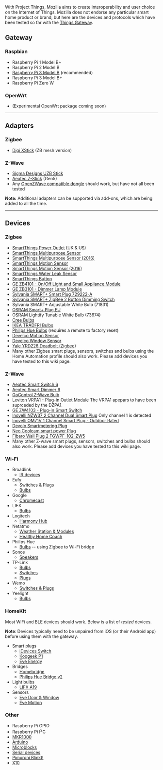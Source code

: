 With Project Things, Mozilla aims to create interoperability and user choice on the Internet of Things. Mozilla does not endorse any particular smart home product or brand, but here are the devices and protocols which have been tested  so far with the [Things Gateway](https://iot.mozilla.org/gateway).

## Gateway

### Raspbian

* Raspberry Pi 1 Model B+
* Raspberry Pi 2 Model B
* [Raspberry Pi 3 Model B](https://www.raspberrypi.org/products/) (recommended)
* Raspberry Pi 3 Model B+
* Raspberry Pi Zero W

### OpenWrt

* (Experimental OpenWrt package coming soon)

***

## Adapters

### Zigbee

* [Digi XStick](https://www.digi.com/products/xbee-rf-solutions/boxed-rf-modems-adapters/xstick) (ZB mesh version)

### Z-Wave

* [Sigma Designs UZB Stick](http://www.vesternet.com/z-wave-sigma-designs-usb-controller)
* [Aeotec Z-Stick](http://aeotec.com/z-wave-usb-stick) (Gen5)
* Any [OpenZWave compatible dongle](https://github.com/OpenZWave/open-zwave/wiki/Controller-Compatibility-List) should work, but have not all been tested

**Note:** Additional adapters can be supported via add-ons, which are being added to all the time.

***

## Devices

### Zigbee

* [SmartThings Power Outlet](http://www.samsung.com/uk/smartthings/sensors-plug-f-app-uk-v2/) (UK & US)
* [SmartThings Multipurpose Sensor](https://www.smartthings.com/gb/products/smartthings-multipurpose-sensor-2016)
* [SmartThings Multipurpose Sensor (2016)](https://www.smartthings.com/gb/products/smartthings-multipurpose-sensor-2016)
* [SmartThings Motion Sensor](https://www.smartthings.com/gb/products/smartthings-motion-sensor)
* [SmartThings Motion Sensor (2016)](https://www.smartthings.com/gb/products/smartthings-motion-sensor-2016)
* [SmartThings Water Leak Sensor](https://www.smartthings.com/gb/products/smartthings-water-leak-sensor)
* [SmartThings Button](https://www.smartthings.com/gb/products/smartthings-button)
* [GE ZB4101 - On/Off Light and Small Appliance Module](https://byjasco.com/products/ge-zigbee-plug-smart-switch)
* [GE ZB3101 - Dimmer Lamp Module](https://byjasco.com/products/ge-zigbee-plug-smart-dimmer)
* [Sylvania SMART+ Smart Plug 729222-A](https://consumer.sylvania.com/our-products/smart/smart-connected-lighting/index.jsp)
* [Sylvania SMART+ ZigBee 2 Button Dimming Switch](https://consumer.sylvania.com/our-products/smart/product-info/zigbee/sylvania-smart-zigbee-2-button-dimming-switch/index.jsp)
* Sylvania SMART+ Adjustable White Bulb (71831)
* [OSRAM Smart+ Plug EU](https://www.osram-lamps.com/ecatalog/smart-home/smart-home-components/smart-plug/index.jsp)
* OSRAM Lightify Tunable White Bulb (73674)
* [Cree Bulbs](https://creebulb.com/)
* [IKEA TRÅDFRI Bulbs](https://www.ikea.com/gb/en/products/lighting/smart-lighting/wireless-led-bulbs/)
* [Philips Hue Bulbs](https://www.philips.co.uk/c-m-li/hue) (requires a remote to factory reset)
* [Develco Motion Sensor](https://www.develcoproducts.com/products/sensors-and-alarms/motion-sensor/)
* [Develco Window Sensor](https://www.develcoproducts.com/products/sensors-and-alarms/window-sensor/)
* [Yale YRD226 Deadbolt (Zigbee)](https://www.yalehome.com/en/yale/yalehome/residential/yale-real-living/assure-lock/yrl-assurelock-touchscreen/)
* Many other Zigbee smart plugs, sensors, switches and bulbs using the Home Automation profile should also work. Please add devices you have tested to this wiki page.

### Z-Wave

* [Aeotec Smart Switch 6](https://aeotec.com/z-wave-plug-in-switch)
* [Aeotec Smart Dimmer 6](https://aeotec.com/z-wave-plug-in-dimmer)
* [GoControl Z-Wave Bulb](http://www.gocontrol.com/detail.php?productId=7)
* [Leviton VRPA1 - Plug-in Outlet Module](http://www.leviton.com/en/products/dzpa1-2bw) The VRPA1 apepars to have been suprceded by the DZPA1.
* [GE ZW4103 - Plug-in Smart Switch](https://products.z-wavealliance.org/products/1435)
* [Inovelli NZW37 2 Channel Dual Smart Plug](https://inovelli.com/shop/smart-plugs/2-channel-smart-plug/)  Only channel 1 is detected
* [Inovelli OM71V 1 Channel Smart Plug - Outdoor Rated](https://inovelli.com/shop/outdoor-smart-plugs/outdoor-z-wave-plug-in-module-1-channel/) 
* [Devolo Smartmetering Plug](https://www.devolo.com/en/Products/devolo-Home-Control-Smart-Metering-Plug)
* [Neo Coolcam smart power Plug](http://www.szneo.com/en/products/index.php?id=41)
* [Fibaro Wall Plug 2 FGWPF-102-ZW5](https://www.fibaro.com/en/products/wall-plug/)
* Many other Z-wave smart plugs, sensors, switches and bulbs should also work. Please add devices you have tested to this wiki page.

### Wi-Fi

* Broadlink
  * [IR devices](http://www.ibroadlink.com/)
* Eufy
  * [Switches &amp; Plugs](https://www.eufylife.com/collections/smart)
  * [Bulbs](https://www.eufylife.com/collections/led)
* Google
  * [Chromecast](https://store.google.com/category/home_entertainment)
* LIFX
  * [Bulbs](https://www.lifx.com/collections/featured-products#lights)
* Logitech
  * [Harmony Hub](https://www.logitech.com/en-us/product/harmony-hub)
* Netatmo
  * [Weather Station &amp; Modules](https://www.netatmo.com/en-US/product/weather/)
  * [Healthy Home Coach](https://www.netatmo.com/en-US/product/aircare/homecoach)
* Philips Hue
  * [Bulbs](https://www2.meethue.com/en-us/products#filters=STARTER_KITS_SU%2CBULBS_SU%2CLIGHTSTRIPS_SU%2CLAMPS_SU%2CCONTROLS_SU&sliders=&support=&price=&priceBoxes=&page=&layout=12.subcategory.p-grid-icon) -- using Zigbee to Wi-Fi bridge
* Sonos
  * [Speakers](https://www.sonos.com/en-us/shop)
* TP-Link
  * [Bulbs](http://www.tp-link.com/us/home-networking/smart-home/smart-bulbs)
  * [Switches](http://www.tp-link.com/us/home-networking/smart-home/smart-switches)
  * [Plugs](http://www.tp-link.com/us/home-networking/smart-home/smart-plugs)
* Wemo
  * [Switches &amp; Plugs](http://www.wemo.com/products/)
* Yeelight
  * [Bulbs](https://www.yeelight.com/)

### HomeKit

Most WiFi and BLE devices should work. Below is a list of _tested_ devices.

**Note**: Devices typically need to be unpaired from iOS (or their Android app) before using them with the gateway.

* Smart plugs
  * [iDevices Switch](https://store.idevicesinc.com/idevices-switch/)
  * [Koogeek P1](https://www.koogeek.com/p-p1.html)
  * [Eve Energy](https://www.evehome.com/en/eve-energy)
* Bridges
  * [Homebridge](https://github.com/nfarina/homebridge)
  * [Philips Hue Bridge v2](https://www2.meethue.com/en-us/p/hue-bridge/046677458478)
* Light bulbs
  * [LIFX A19](https://www.lifx.com/products/lifx)
* Sensors
  * [Eve Door &amp; Window](https://www.evehome.com/en/eve-door-window)
  * [Eve Motion](https://www.evehome.com/en/eve-motion)

### Other

* Raspberry Pi GPIO
* Raspberry Pi I<sup>2</sup>C
* [MKR1000](https://github.com/mozilla-iot/http-on-off-wifi101)
* [Arduino](https://github.com/mozilla-iot/webthing-arduino)
* [Microblocks](http://microblocks.fun/)
* [Serial devices](https://github.com/mozilla-iot/serial-adapter)
* [Pimoroni Blinkt!](https://shop.pimoroni.com/products/blinkt)
* [X10](https://www.x10.com/)